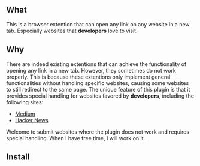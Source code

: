 ## What
This is a browser extention that can open any link on any website in a new tab.
Especially websites that **developers** love to visit.

## Why

There are indeed existing extentions that can achieve the functionality of opening any link in a new tab.
However, they sometimes do not work properly. This is because these extentions only implement general functionalities without handling specific websites, causing some websites to still redirect to the same page. The unique feature of this plugin is that it provides special handling for websites favored by **developers**, including the following sites:

* [Medium](https://medium.com)
* [Hacker News](https://news.ycombinator.com)   

Welcome to submit websites where the plugin does not work and requires special handling.
When I have free time, I will work on it.

## Install